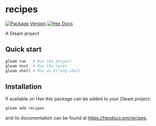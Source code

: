 # recipes

[![Package Version](https://img.shields.io/hexpm/v/recipes)](https://hex.pm/packages/recipes)
[![Hex Docs](https://img.shields.io/badge/hex-docs-ffaff3)](https://hexdocs.pm/recipes/)

A Gleam project

## Quick start

```sh
gleam run   # Run the project
gleam test  # Run the tests
gleam shell # Run an Erlang shell
```

## Installation

If available on Hex this package can be added to your Gleam project:

```sh
gleam add recipes
```

and its documentation can be found at <https://hexdocs.pm/recipes>.
